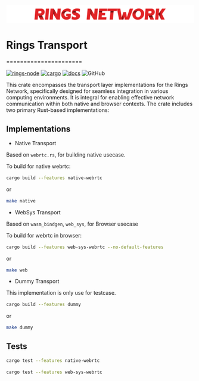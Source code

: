 <picture>
  <source media="(prefers-color-scheme: dark)" srcset="https://static.ringsnetwork.io/ringsnetwork_logo.png">
  <img alt="Rings Network" src="https://raw.githubusercontent.com/RingsNetwork/asserts/main/logo/rings_network_red.png">
</picture>

# Rings Transport
======================

[![rings-node](https://github.com/RingsNetwork/rings-node/actions/workflows/auto-release.yml/badge.svg)](https://github.com/RingsNetwork/rings-node/actions/workflows/auto-release.yml)
[![cargo](https://img.shields.io/crates/v/rings-node.svg)](https://crates.io/crates/rings-node)
[![docs](https://docs.rs/rings-node/badge.svg)](https://docs.rs/rings-node/latest/rings_node/)
![GitHub](https://img.shields.io/github/license/RingsNetwork/rings-node)


This crate encompasses the transport layer implementations for the Rings Network, specifically designed for seamless integration in various computing environments. It is integral for enabling effective network communication within both native and browser contexts. The crate includes two primary Rust-based implementations:

## Implementations

* Native Transport

Based on `webrtc.rs`, for building native usecase.

To build for native webrtc:

```sh
cargo build --features native-webrtc
```

or

```sh
make native

```

* WebSys Transport

Based on `wasm_bindgen`, `web_sys`, for Browser usecase

To build for webrtc in browser:

```sh
cargo build --features web-sys-webrtc --no-default-features
```

or

```sh
make web
```

* Dummy Transport

This implementation is only use for testcase.


```sh
cargo build --features dummy
```

or

```sh
make dummy
```


## Tests

```sh
cargo test --features native-webrtc
```

```sh
cargo test --features web-sys-webrtc
```
